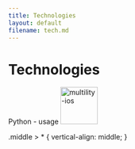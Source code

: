```yaml
---
title: Technologies
layout: default
filename: tech.md
--- 
```


# Technologies

<div class="middle">
  Python - usage
  <img src="https://cdn.discordapp.com/attachments/342481673822404608/759281791214551050/python.png" alt="multility-ios" width="75"/>
</div>

.middle > * {
  vertical-align: middle;
}
